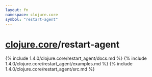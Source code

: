 ```yaml
---
layout: fn
namespace: clojure.core
symbol: "restart-agent"
---
```


# [clojure.core](../)/restart-agent

{% include 1.4.0/clojure.core/restart_agent/docs.md %}
{% include 1.4.0/clojure.core/restart_agent/examples.md %}
{% include 1.4.0/clojure.core/restart_agent/src.md %}

